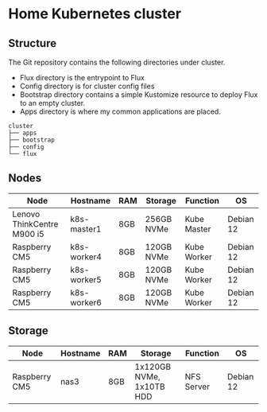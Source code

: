 # Home Kubernetes cluster

## Structure ##

The Git repository contains the following directories under cluster.

* Flux directory is the entrypoint to Flux
* Config directory is for cluster config files
* Bootstrap directory contains a simple Kustomize resource to deploy Flux to an empty cluster.
* Apps directory is where my common applications are placed.

```
cluster
├── apps
├── bootstrap
├── config
└── flux
```

## Nodes ##

Node   | Hostname | RAM | Storage | Function | OS
------ | -------- | --- | ------- | -------- | --
Lenovo ThinkCentre M900 i5 | k8s-master1 | 8GB | 256GB NVMe | Kube Master | Debian 12
Raspberry CM5 | k8s-worker4 | 8GB | 120GB NVMe | Kube Worker | Debian 12
Raspberry CM5 | k8s-worker5 | 8GB | 120GB NVMe | Kube Worker | Debian 12
Raspberry CM5 | k8s-worker6 | 8GB | 120GB NVMe | Kube Worker | Debian 12

## Storage ##
Node   | Hostname | RAM | Storage | Function | OS
------ | -------- | --- | ------- | -------- | --
Raspberry CM5 | nas3 | 8GB | 1x120GB NVMe, 1x10TB HDD | NFS Server | Debian 12
